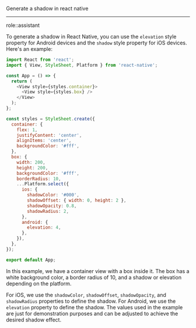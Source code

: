 Generate a shadow in react native



<hr class="__chatgpt_plugin">

role::assistant

To generate a shadow in React Native, you can use the `elevation` style property for Android devices and the `shadow` style property for iOS devices. Here's an example:

```javascript
import React from 'react';
import { View, StyleSheet, Platform } from 'react-native';

const App = () => {
  return (
    <View style={styles.container}>
      <View style={styles.box} />
    </View>
  );
};

const styles = StyleSheet.create({
  container: {
    flex: 1,
    justifyContent: 'center',
    alignItems: 'center',
    backgroundColor: '#fff',
  },
  box: {
    width: 200,
    height: 200,
    backgroundColor: '#fff',
    borderRadius: 10,
    ...Platform.select({
      ios: {
        shadowColor: '#000',
        shadowOffset: { width: 0, height: 2 },
        shadowOpacity: 0.8,
        shadowRadius: 2,
      },
      android: {
        elevation: 4,
      },
    }),
  },
});

export default App;
```

In this example, we have a container view with a box inside it. The box has a white background color, a border radius of 10, and a shadow or elevation depending on the platform.

For iOS, we use the `shadowColor`, `shadowOffset`, `shadowOpacity`, and `shadowRadius` properties to define the shadow. For Android, we use the `elevation` property to define the shadow. The values used in the example are just for demonstration purposes and can be adjusted to achieve the desired shadow effect.